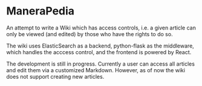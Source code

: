 # ManeraPedia
An attempt to write a Wiki which has access controls, i.e. a given article can only be viewed (and edited) by those who have the rights to do so.

The wiki uses ElasticSearch as a backend, python-flask as the middleware, which handles the acccess control, and the frontend is powered by React.

The development is still in progress.
Currently a user can access all articles and edit them via a customized Markdown. However, as of now the wiki does not support creating new articles.
